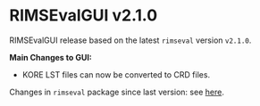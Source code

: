 # RIMSEvalGUI v2.1.0

RIMSEvalGUI release based on the latest `rimseval` version `v2.1.0`.

**Main Changes to GUI:**
- KORE LST files can now be converted to CRD files.


Changes in `rimseval` package since last version: see [here](https://github.com/RIMS-Code/RIMSEval/releases/tag/v2.1.0).
